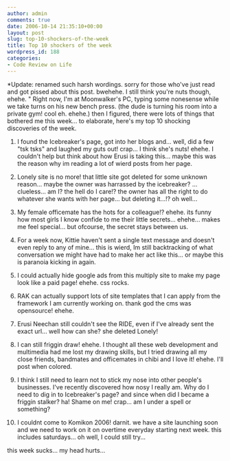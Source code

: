 ```yaml
---
author: admin
comments: true
date: 2006-10-14 21:35:10+00:00
layout: post
slug: top-10-shockers-of-the-week
title: Top 10 shockers of the week
wordpress_id: 188
categories:
- Code Review on Life
---
```


*Update: renamed such harsh wordings. sorry for those who've just read and got pissed about this post. bwehehe. I still think you're nuts though, ehehe. "
Right now, I'm at Moonwalker's PC, typing some nonesense while we take turns on his new bench press. (the dude is turning his room into a private gym! cool eh. ehehe.) then I figured, there were lots of things that bothered me this week... to elaborate, here's my top 10 shocking discoveries of the week.

1. I found the Icebreaker's page, got into her blogs and... well, did a few "tsk tsks" and laughed my guts out! crap... I think she's nuts! ehehe. I couldn't help but think about how Erusi is taking this... maybe this was the reason why im reading a lot of wierd posts from her page.

2. Lonely site is no more! that little site got deleted for some unknown reason... maybe the owner was harrassed by the icebreaker? ... clueless... am I? the hell do I care!? the owner has all the right to do whatever she wants with her page... but deleting it...!? oh well...

3. My female officemate has the hots for a colleague!? ehehe. its funny how most girls I know confide to me their little secrets... ehehe... makes me feel special... but ofcourse, the secret stays between us.

4. For a week now, Kittie haven't sent a single text message and doesn't even reply to any of mine... this is wierd, Im still backtracking of what conversation we might have had to make her act like this... or maybe this is paranoia kicking in again.

5. I could actually hide google ads from this multiply site to make my page look like a paid page! ehehe. css rocks.

6. RAK can actually support lots of site templates that I can apply from the framework I am currently working on. thank god the cms was opensource! ehehe.

7. Erusi Neechan still couldn't see the RIDE, even if I've already sent the exact url... well how can she? she deleted Lonely!

8. I can still friggin draw! ehehe. I thought all these web development and multimedia had me lost my drawing skills, but I tried drawing all my close friends, bandmates and officemates in chibi and I love it! ehehe. I'll post when colored.

9. I think I still need to learn not to stick my nose into other people's businesses. I've recently discovered how nosy I really am. Why do I need to dig in to Icebreaker's page? and since when did I became a friggin stalker? ha! Shame on me! crap... am I under a spell or something?

10. I couldnt come to Komikon 2006! darnit. we have a site launching soon and we need to work on it on overtime everyday starting next week. this includes saturdays... oh well, I could still try...

this week sucks... my head hurts...
